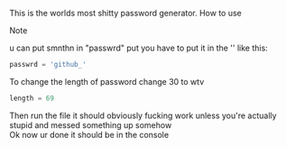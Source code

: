 This is the worlds most shitty password generator. How to use
> [!NOTE]
>
> u can put smnthn in "passwrd" put you have to put it in the '' like this:
```python
passwrd = 'github_'
```
To change the length of password change 30 to wtv
```python
length = 69
```
Then run the file it should obviously fucking work unless you're actually stupid and messed something up somehow\
Ok now ur done it should be in the console
